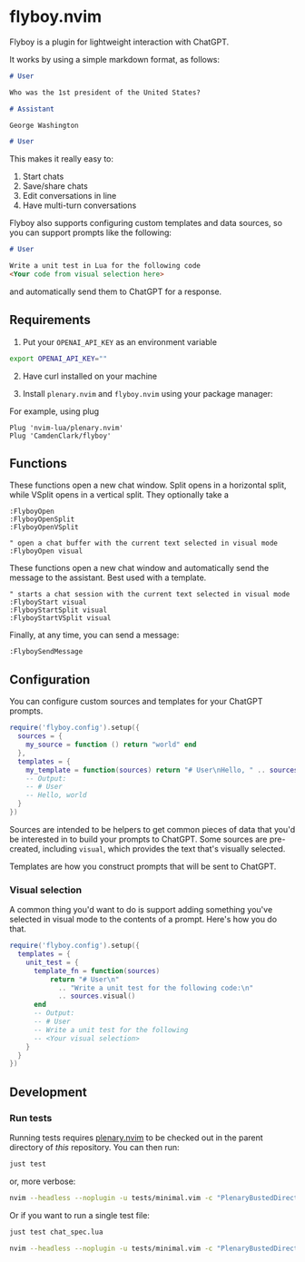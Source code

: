 # flyboy.nvim

Flyboy is a plugin for lightweight interaction with ChatGPT.

It works by using a simple markdown format, as follows:

```markdown
# User

Who was the 1st president of the United States?

# Assistant

George Washington

# User
```

This makes it really easy to:

1. Start chats
1. Save/share chats
1. Edit conversations in line
1. Have multi-turn conversations

Flyboy also supports configuring custom templates and data sources, so you can support prompts like the following:

```markdown
# User

Write a unit test in Lua for the following code
<Your code from visual selection here>
```

and automatically send them to ChatGPT for a response.

## Requirements

1. Put your `OPENAI_API_KEY` as an environment variable

```bash
export OPENAI_API_KEY=""
```

2. Have curl installed on your machine

3. Install `plenary.nvim` and `flyboy.nvim` using your package manager:

For example, using plug

```vim
Plug 'nvim-lua/plenary.nvim'
Plug 'CamdenClark/flyboy'
```

## Functions

These functions open a new chat window. Split opens in a horizontal split,
while VSplit opens in a vertical split. They optionally take a

```vim
:FlyboyOpen
:FlyboyOpenSplit
:FlyboyOpenVSplit

" open a chat buffer with the current text selected in visual mode
:FlyboyOpen visual
```

These functions open a new chat window and automatically send the message to the
assistant. Best used with a template.

```vim
" starts a chat session with the current text selected in visual mode
:FlyboyStart visual
:FlyboyStartSplit visual
:FlyboyStartVSplit visual
```

Finally, at any time, you can send a message:

```vim
:FlyboySendMessage
```

## Configuration

You can configure custom sources and templates for your ChatGPT prompts.

```lua
require('flyboy.config').setup({
  sources = {
    my_source = function () return "world" end
  },
  templates = {
    my_template = function(sources) return "# User\nHello, " .. sources.my_source() end
    -- Output:
    -- # User
    -- Hello, world
  }
})
```

Sources are intended to be helpers to get common pieces of data that you'd be
interested in to build your prompts to ChatGPT. Some sources are pre-created,
including `visual`, which provides the text that's visually selected.

Templates are how you construct prompts that will be sent to ChatGPT.

### Visual selection

A common thing you'd want to do is support adding something you've selected
in visual mode to the contents of a prompt. Here's how you do that.

```lua
require('flyboy.config').setup({
  templates = {
    unit_test = {
      template_fn = function(sources)
          return "# User\n"
            .. "Write a unit test for the following code:\n"
            .. sources.visual()
      end
      -- Output:
      -- # User
      -- Write a unit test for the following
      -- <Your visual selection>
    }
  }
})
```

## Development

### Run tests

Running tests requires [plenary.nvim][plenary] to be checked out in the parent directory of _this_ repository.
You can then run:

```bash
just test
```

or, more verbose:

```bash
nvim --headless --noplugin -u tests/minimal.vim -c "PlenaryBustedDirectory tests/ {minimal_init = 'tests/minimal.vim'}"
```

Or if you want to run a single test file:

```bash
just test chat_spec.lua
```

```bash
nvim --headless --noplugin -u tests/minimal.vim -c "PlenaryBustedDirectory tests/path_to_file.lua {minimal_init = 'tests/minimal.vim'}"
```

[nvim-lua-guide]: https://github.com/nanotee/nvim-lua-guide
[plenary]: https://github.com/nvim-lua/plenary.nvim

